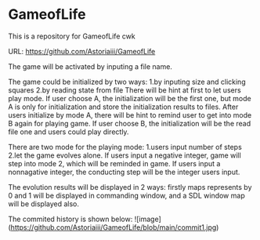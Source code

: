 # GameofLife
This is a repository for GameofLife cwk

URL: https://github.com/Astoriaiii/GameofLife

The game will be activated by inputing a file name.

The game could be initialized by two ways: 1.by inputing size and clicking squares 2.by reading state from file
There will be hint at first to let users play mode. If user choose A, the initialization will be the first one, but mode A is only for initialization and store the initialization results to files. After users initialize by mode A, there will be hint to remind user to get into mode B again for playing game. If user choose B, the initialization will be the read file one and users could play directly.

There are two mode for the playing mode: 1.users input number of steps 2.let the game evolves alone. If users input a negative integer, game will step into mode 2, which will be reminded in game. If users input a nonnagative integer, the conducting step will be the integer users input.

The evolution results will be displayed in 2 ways: firstly maps represents by 0 and 1 will be displayed in commanding window, and a SDL window map will be displayed also.

The commited history is shown below:
![image] (https://github.com/Astoriaiii/GameofLife/blob/main/commit1.jpg)
